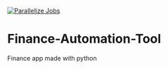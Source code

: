 [![Parallelize Jobs](https://github.com/Wvrmhat/Finance-Automation-Tool/actions/workflows/docker-build.yml/badge.svg)](https://github.com/Wvrmhat/Finance-Automation-Tool/actions/workflows/docker-build.yml)

# Finance-Automation-Tool
Finance app made with python 


